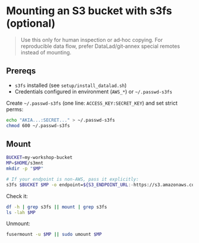 # Mounting an S3 bucket with s3fs (optional)

> Use this only for human inspection or ad‑hoc copying. For reproducible data flow,
> prefer DataLad/git‑annex special remotes instead of mounting.

## Prereqs

- `s3fs` installed (see `setup/install_datalad.sh`)
- Credentials configured in environment (`AWS_*`) or `~/.passwd-s3fs`

Create `~/.passwd-s3fs` (one line: `ACCESS_KEY:SECRET_KEY`) and set strict perms:

```bash
echo "AKIA...:SECRET..." > ~/.passwd-s3fs
chmod 600 ~/.passwd-s3fs
```

## Mount

```bash
BUCKET=my-workshop-bucket
MP=$HOME/s3mnt
mkdir -p "$MP"

# If your endpoint is non‑AWS, pass it explicitly:
s3fs $BUCKET $MP -o endpoint=${S3_ENDPOINT_URL:-https://s3.amazonaws.com} -o url=${S3_ENDPOINT_URL:-https://s3.amazonaws.com} -o use_path_request_style -o iam_role=auto -o mp_umask=002
```

Check it:

```bash
df -h | grep s3fs || mount | grep s3fs
ls -lah $MP
```

Unmount:

```bash
fusermount -u $MP || sudo umount $MP
```

